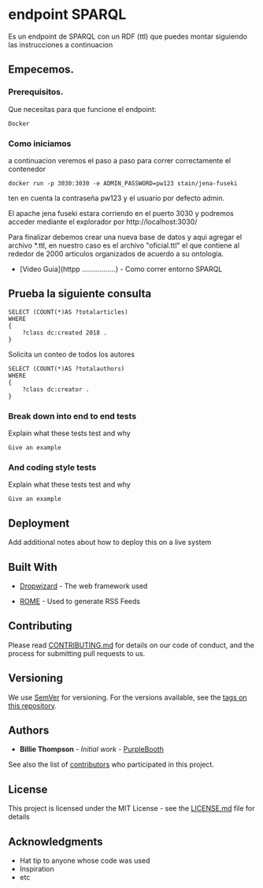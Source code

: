 # endpoint SPARQL

Es un endpoint de SPARQL con un RDF (ttl) que puedes montar siguiendo las instrucciones a continuacion

## Empecemos.

### Prerequisitos.

Que necesitas para que funcione el endpoint:

```
Docker
```

### Como iniciamos 

a continuacion veremos el paso a paso para correr correctamente el contenedor


```
docker run -p 3030:3030 -e ADMIN_PASSWORD=pw123 stain/jena-fuseki
```

ten en cuenta la contraseña pw123 y el usuario por defecto admin.

El apache jena fuseki estara corriendo en el puerto 3030 y podremos acceder mediante el explorador por http://localhost:3030/



Para finalizar debemos crear una nueva base de datos y aqui agregar el archivo *.ttl, en nuestro caso es el archivo "oficial.ttl" el que contiene al rededor de 2000 articulos organizados de acuerdo a su ontologia.

* [Video Guia](httpp   .................) - Como correr entorno SPARQL

## Prueba la siguiente consulta


```
SELECT (COUNT(*)AS ?totalarticles)
WHERE
{
    ?class dc:created 2018 .
}
```
Solicita un conteo de todos los autores

```
SELECT (COUNT(*)AS ?totalauthors)
WHERE
{
    ?class dc:creator .
}
```


### Break down into end to end tests

Explain what these tests test and why

```
Give an example
```

### And coding style tests

Explain what these tests test and why

```
Give an example
```

## Deployment

Add additional notes about how to deploy this on a live system

## Built With

* [Dropwizard](http://www.dropwizard.io/1.0.2/docs/) - The web framework used

* [ROME](https://rometools.github.io/rome/) - Used to generate RSS Feeds

## Contributing

Please read [CONTRIBUTING.md](https://gist.github.com/PurpleBooth/b24679402957c63ec426) for details on our code of conduct, and the process for submitting pull requests to us.

## Versioning

We use [SemVer](http://semver.org/) for versioning. For the versions available, see the [tags on this repository](https://github.com/your/project/tags). 

## Authors

* **Billie Thompson** - *Initial work* - [PurpleBooth](https://github.com/PurpleBooth)

See also the list of [contributors](https://github.com/your/project/contributors) who participated in this project.

## License

This project is licensed under the MIT License - see the [LICENSE.md](LICENSE.md) file for details

## Acknowledgments

* Hat tip to anyone whose code was used
* Inspiration
* etc
